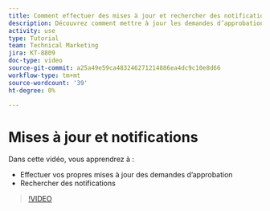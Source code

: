 ```yaml
---
title: Comment effectuer des mises à jour et rechercher des notifications
description: Découvrez comment mettre à jour les demandes d’approbation et trouver vos notifications.
activity: use
type: Tutorial
team: Technical Marketing
jira: KT-8809
doc-type: video
source-git-commit: a25a49e59ca483246271214886ea4dc9c10e8d66
workflow-type: tm+mt
source-wordcount: '39'
ht-degree: 0%

---
```


# Mises à jour et notifications

Dans cette vidéo, vous apprendrez à :

* Effectuer vos propres mises à jour des demandes d’approbation
* Rechercher des notifications

>[!VIDEO](https://video.tv.adobe.com/v/335109/?quality=12&learn=on)

<!---
learn more URLS
Tag others on updates
Update work
--->

